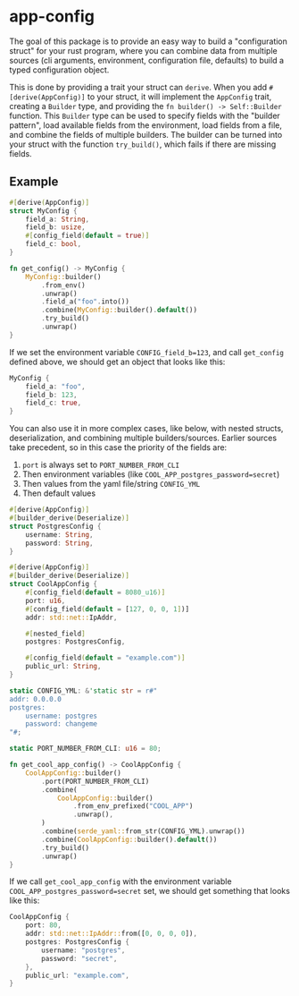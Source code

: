 # app-config

The goal of this package is to provide an easy way to build a "configuration struct" for your rust program, where you can combine data from multiple sources (cli arguments, environment, configuration file, defaults) to build a typed configuration object.

This is done by providing a trait your struct can `derive`. When you add `#[derive(AppConfig)]` to your struct, it will implement the `AppConfig` trait, creating a `Builder` type, and providing the `fn builder() -> Self::Builder` function. This `Builder` type can be used to specify fields with the "builder pattern", load available fields from the environment, load fields from a file, and combine the fields of multiple builders. The builder can be turned into your struct with the function `try_build()`, which fails if there are missing fields.

## Example

```rust
#[derive(AppConfig)]
struct MyConfig {
    field_a: String,
    field_b: usize,
    #[config_field(default = true)]
    field_c: bool,
}

fn get_config() -> MyConfig {
    MyConfig::builder()
        .from_env()
        .unwrap()
        .field_a("foo".into())
        .combine(MyConfig::builder().default())
        .try_build()
        .unwrap()
}
```

If we set the environment variable `CONFIG_field_b=123`, and call `get_config` defined above, we should get an object that looks like this:

```rust
MyConfig {
    field_a: "foo",
    field_b: 123,
    field_c: true,
}
```

You can also use it in more complex cases, like below, with nested structs, deserialization, and combining multiple builders/sources. Earlier sources take precedent, so in this case the priority of the fields are:

1. `port` is always set to `PORT_NUMBER_FROM_CLI`
2. Then environment variables (like `COOL_APP_postgres_password=secret`)
3. Then values from the yaml file/string `CONFIG_YML`
4. Then default values

```rust
#[derive(AppConfig)]
#[builder_derive(Deserialize)]
struct PostgresConfig {
    username: String,
    password: String,
}

#[derive(AppConfig)]
#[builder_derive(Deserialize)]
struct CoolAppConfig {
    #[config_field(default = 8080_u16)]
    port: u16,
    #[config_field(default = [127, 0, 0, 1])]
    addr: std::net::IpAddr,

    #[nested_field]
    postgres: PostgresConfig,

    #[config_field(default = "example.com")]
    public_url: String,
}

static CONFIG_YML: &'static str = r#"
addr: 0.0.0.0
postgres:
    username: postgres
    password: changeme
"#;

static PORT_NUMBER_FROM_CLI: u16 = 80;

fn get_cool_app_config() -> CoolAppConfig {
    CoolAppConfig::builder()
        .port(PORT_NUMBER_FROM_CLI)
        .combine(
            CoolAppConfig::builder()
                .from_env_prefixed("COOL_APP")
                .unwrap(),
        )
        .combine(serde_yaml::from_str(CONFIG_YML).unwrap())
        .combine(CoolAppConfig::builder().default())
        .try_build()
        .unwrap()
}
```

If we call `get_cool_app_config` with the environment variable `COOL_APP_postgres_password=secret` set, we should get something that looks like this:


```rust
CoolAppConfig {
    port: 80,
    addr: std::net::IpAddr::from([0, 0, 0, 0]),
    postgres: PostgresConfig {
        username: "postgres",
        password: "secret",
    },
    public_url: "example.com",
}
```
